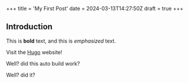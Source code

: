 +++
title = 'My First Post'
date = 2024-03-13T14:27:50Z
draft = true
+++

## Introduction

This is **bold** text, and this is *emphasized* text.

Visit the [Hugo](https://gohugo.io) website!

Well? did this auto build work?

Well? did it?